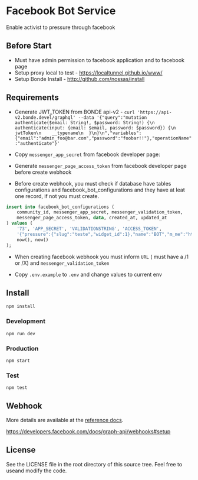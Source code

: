 # Facebook Bot Service

Enable activist to pressure through facebook

## Before Start

* Must have admin permission to facebook application and to facebook page
* Setup proxy local to test - https://localtunnel.github.io/www/
* Setup Bonde Install - http://github.com/nossas/install

## Requirements

* Generate JWT_TOKEN from BONDE api-v2 - ```curl 'https://api-v2.bonde.devel/graphql' --data '{"query":"mutation authenticate($email: String!, $password: String!) {\n  authenticate(input: {email: $email, password: $password}) {\n    jwtToken\n    __typename\n  }\n}\n","variables":{"email":"admin_foo@bar.com","password":"foobar!!"},"operationName":"authenticate"}'```

* Copy ```messenger_app_secret``` from facebook developer page:

* Generate ```messenger_page_access_token``` from facebook developer page before create webhook

* Before create webhook, you must check if database have tables configurations and facebook_bot_configurations and they have at leat one record, if not you must create.

```sql
insert into facebook_bot_configurations (
    community_id, messenger_app_secret, messenger_validation_token,
    messenger_page_access_token, data, created_at, updated_at
) values (
    '73', 'APP_SECRET', 'VALIDATIONSTRING', 'ACCESS_TOKEN',
    '{"pressure":{"slug":"teste","widget_id":1},"name":"BOT","m_me":"https://m.me/bot"}',
    now(), now()
);
```

* When creating facebook webhook you must inform ```URL``` ( must have a /1 or /X) and ```messenger_validation_token```

* Copy ```.env.example``` to ```.env``` and change values to current env

## Install

```npm install```

### Development

```npm run dev```

### Production

```npm start```

### Test

```npm test```

## Webhook

More details are available at the [reference docs](https://developers.facebook.com/docs/messenger-platform/webhook-reference).

https://developers.facebook.com/docs/graph-api/webhooks#setup

## License

See the LICENSE file in the root directory of this source tree. Feel free to useand modify the code.
